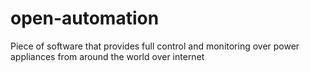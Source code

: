 # open-automation
Piece of software that provides full control and monitoring over power appliances from around the world over internet
